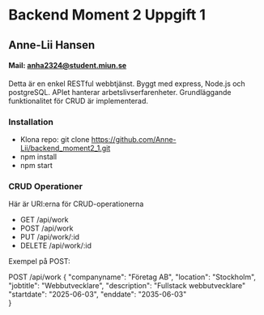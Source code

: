 # Backend Moment 2 Uppgift 1
## Anne-Lii Hansen
#### Mail: anha2324@student.miun.se

Detta är en enkel RESTful webbtjänst. Byggt med express, Node.js och postgreSQL. APIet hanterar arbetslivserfarenheter.
Grundläggande funktionalitet för CRUD är implementerad.

### Installation
* Klona repo: git clone https://github.com/Anne-Lii/backend_moment2_1.git
* npm install
* npm start

### CRUD Operationer
Här är URI:erna för CRUD-operationerna
* GET /api/work
* POST /api/work
* PUT /api/work/:id
* DELETE /api/work/:id

Exempel på POST:

POST /api/work {
    "companyname": "Företag AB",
    "location": "Stockholm",
    "jobtitle": "Webbutvecklare",
    "description": "Fullstack webbutvecklare"
    "startdate": "2025-06-03",
    "enddate": "2035-06-03"    
}


